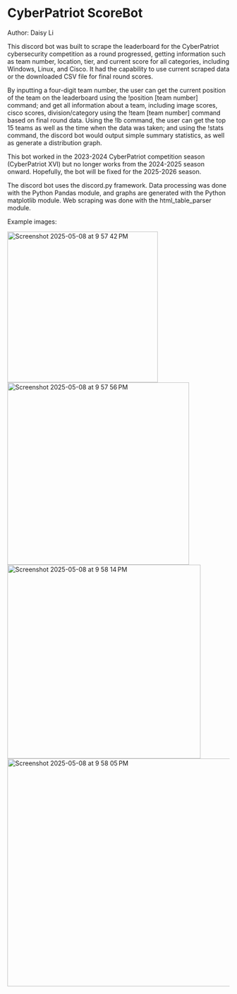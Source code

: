 # CyberPatriot ScoreBot

Author: Daisy Li

This discord bot was built to scrape the leaderboard for the CyberPatriot cybersecurity competition as a round progressed, getting information such as team number, location, tier, and current score for all categories, including Windows, Linux, and Cisco. It had the capability to use current scraped data or the downloaded CSV file for final round scores.

By inputting a four-digit team number, the user can get the current position of the team on the leaderboard using the !position [team number] command; and get all information about a team, including image scores, cisco scores, division/category using the !team [team number] command based on final round data. Using the !lb command, the user can get the top 15 teams as well as the time when the data was taken; and using the !stats command, the discord bot would output simple summary statistics, as well as generate a distribution graph.

This bot worked in the 2023-2024 CyberPatriot competition season (CyberPatriot XVI) but no longer works from the 2024-2025 season onward. Hopefully, the bot will be fixed for the 2025-2026 season.

The discord bot uses the discord.py framework. Data processing was done with the Python Pandas module, and graphs are generated with the Python matplotlib module. Web scraping was done with the html_table_parser module.

Example images:

<img width="341" alt="Screenshot 2025-05-08 at 9 57 42 PM" src="https://github.com/user-attachments/assets/fbe95011-b3ed-4539-b0aa-9761f35ad65e" />
<img width="412" alt="Screenshot 2025-05-08 at 9 57 56 PM" src="https://github.com/user-attachments/assets/004f3722-cdaf-4184-826c-648fa7ad05c0" />
<img width="438" alt="Screenshot 2025-05-08 at 9 58 14 PM" src="https://github.com/user-attachments/assets/ef1d9c83-8d70-451e-8663-23988d0e312f" />
<img width="515" alt="Screenshot 2025-05-08 at 9 58 05 PM" src="https://github.com/user-attachments/assets/ab8848fe-7e8a-43a2-8663-6920c6c6593e" />



